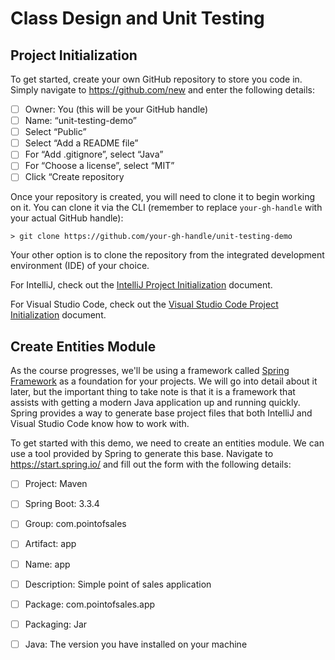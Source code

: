 # Class Design and Unit Testing

## Project Initialization
To get started, create your own GitHub repository to store you code in.
Simply navigate to https://github.com/new and enter the following details:
- [ ] Owner: You (this will be your GitHub handle)
- [ ] Name: “unit-testing-demo”
- [ ] Select “Public”
- [ ] Select “Add a README file”
- [ ] For “Add .gitignore”, select “Java”
- [ ] For “Choose a license”, select “MIT”
- [ ] Click “Create repository

Once your repository is created, you will need to clone it to begin working on it.
You can clone it via the CLI (remember to replace `your-gh-handle` with your actual GitHub handle):
```shell
> git clone https://github.com/your-gh-handle/unit-testing-demo
```

Your other option is to clone the repository from the integrated development environment (IDE) of your choice.

For IntelliJ, check out the [IntelliJ Project Initialization](intellij-project-init.md) document.

For Visual Studio Code, check out the [Visual Studio Code Project Initialization](vscode-project-init.md) document.

## Create Entities Module
As the course progresses, we'll be using a framework called [Spring Framework](https://spring.io/projects/spring-framework) as a foundation for your projects.
We will go into detail about it later, but the important thing to take note is that it is a framework that assists with getting a modern Java application up and running quickly.
Spring provides a way to generate base project files that both IntelliJ and Visual Studio Code know how to work with.

To get started with this demo, we need to create an entities module.
We can use a tool provided by Spring to generate this base.
Navigate to https://start.spring.io/ and fill out the form with the following details:

- [ ] Project: Maven
- [ ] Spring Boot: 3.3.4
- [ ] Group: com.pointofsales
- [ ] Artifact: app
- [ ] Name: app
- [ ] Description: Simple point of sales application
- [ ] Package: com.pointofsales.app
- [ ] Packaging: Jar
- [ ] Java: The version you have installed on your machine

